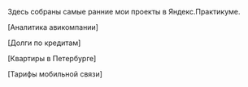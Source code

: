 Здесь собраны самые ранние мои проекты в Яндекс.Практикуме.


[Аналитика авикомпании]

[Долги по кредитам]

[Квартиры в Петербурге]

[Тарифы мобильной связи]
